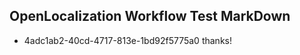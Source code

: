 ## OpenLocalization Workflow Test MarkDown
* 4adc1ab2-40cd-4717-813e-1bd92f5775a0 
thanks!<!--HONumber=Mar16_HO4-->

